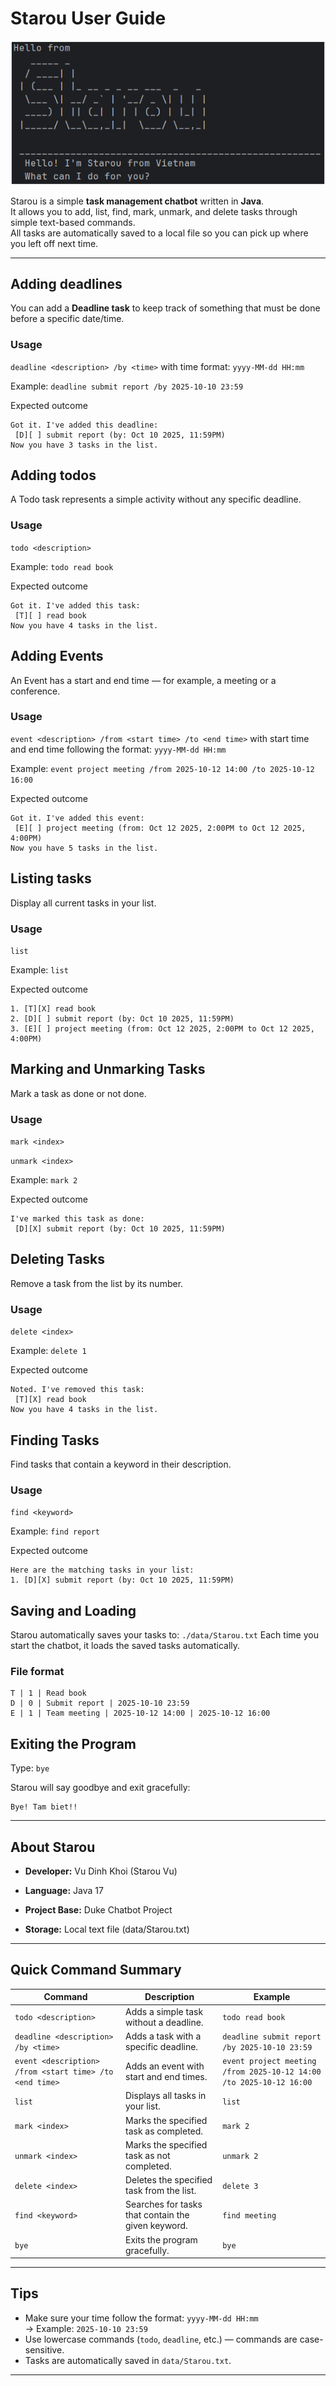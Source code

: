 # Starou User Guide

![img.png](img.png)

Starou is a simple **task management chatbot** written in **Java**.  
It allows you to add, list, find, mark, unmark, and delete tasks through simple text-based commands.  
All tasks are automatically saved to a local file so you can pick up where you left off next time.

---
## Adding deadlines
You can add a **Deadline task** to keep track of something that must be done before a specific date/time.
### **Usage**
`deadline <description> /by <time>`
with time format: `yyyy-MM-dd HH:mm`

Example: `deadline submit report /by 2025-10-10 23:59`

Expected outcome
```
Got it. I've added this deadline:
 [D][ ] submit report (by: Oct 10 2025, 11:59PM)
Now you have 3 tasks in the list.
```
## Adding todos
A Todo task represents a simple activity without any specific deadline.
### **Usage**
`todo <description>`

Example: `todo read book`

Expected outcome
```
Got it. I've added this task:
 [T][ ] read book
Now you have 4 tasks in the list.
```

## Adding Events
An Event has a start and end time — for example, a meeting or a conference.
### **Usage**
`event <description> /from <start time> /to <end time>` 
with start time and end time following the format: `yyyy-MM-dd HH:mm`

Example: `event project meeting /from 2025-10-12 14:00 /to 2025-10-12 16:00`

Expected outcome
```
Got it. I've added this event:
 [E][ ] project meeting (from: Oct 12 2025, 2:00PM to Oct 12 2025, 4:00PM)
Now you have 5 tasks in the list.
```

## Listing tasks
Display all current tasks in your list.
### **Usage**
`list`

Example: `list`

Expected outcome
```
1. [T][X] read book
2. [D][ ] submit report (by: Oct 10 2025, 11:59PM)
3. [E][ ] project meeting (from: Oct 12 2025, 2:00PM to Oct 12 2025, 4:00PM)
```

## Marking and Unmarking Tasks
Mark a task as done or not done.
### **Usage**
`mark <index>`

`unmark <index>`

Example: `mark 2`

Expected outcome
```
I've marked this task as done:
 [D][X] submit report (by: Oct 10 2025, 11:59PM)
```

## Deleting Tasks
Remove a task from the list by its number.
### **Usage**
`delete <index>`

Example: `delete 1`

Expected outcome
```
Noted. I've removed this task:
 [T][X] read book
Now you have 4 tasks in the list.
```

## Finding Tasks
Find tasks that contain a keyword in their description.
### **Usage**
`find <keyword>`

Example: `find report`

Expected outcome
```
Here are the matching tasks in your list:
1. [D][X] submit report (by: Oct 10 2025, 11:59PM)
```

## Saving and Loading
Starou automatically saves your tasks to: `./data/Starou.txt`
Each time you start the chatbot, it loads the saved tasks automatically.

### **File format**
```
T | 1 | Read book
D | 0 | Submit report | 2025-10-10 23:59
E | 1 | Team meeting | 2025-10-12 14:00 | 2025-10-12 16:00
```

## Exiting the Program
Type: `bye`

Starou will say goodbye and exit gracefully:
```
Bye! Tam biet!!
```

---
## About Starou
- **Developer:** Vu Dinh Khoi (Starou Vu)

- **Language:** Java 17

- **Project Base:** Duke Chatbot Project

- **Storage:** Local text file (data/Starou.txt)

---
## Quick Command Summary

| Command                                                 | Description | Example |
|---------------------------------------------------------|--------------|----------|
| `todo <description>`                                    | Adds a simple task without a deadline. | `todo read book` |
| `deadline <description> /by <time>`                     | Adds a task with a specific deadline. | `deadline submit report /by 2025-10-10 23:59` |
| `event <description> /from <start time> /to <end time>` | Adds an event with start and end times. | `event project meeting /from 2025-10-12 14:00 /to 2025-10-12 16:00` |
| `list`                                                  | Displays all tasks in your list. | `list` |
| `mark <index>`                                          | Marks the specified task as completed. | `mark 2` |
| `unmark <index>`                                        | Marks the specified task as not completed. | `unmark 2` |
| `delete <index>`                                        | Deletes the specified task from the list. | `delete 3` |
| `find <keyword>`                                        | Searches for tasks that contain the given keyword. | `find meeting` |
| `bye`                                                   | Exits the program gracefully. | `bye` |

---
## Tips
- Make sure your time follow the format: `yyyy-MM-dd HH:mm`  
  → Example: `2025-10-10 23:59`
- Use lowercase commands (`todo`, `deadline`, etc.) — commands are case-sensitive.
- Tasks are automatically saved in `data/Starou.txt`.

---

